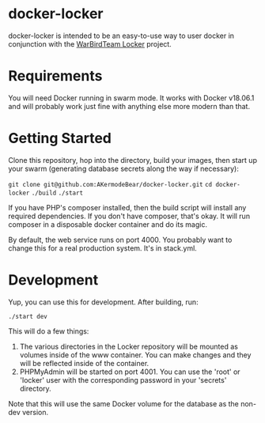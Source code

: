 # docker-locker
docker-locker is intended to be an easy-to-use way to user docker in conjunction with the [WarBirdTeam Locker](https://github.com/warbirdteam/Locker) project.

# Requirements
You will need Docker running in swarm mode. It works with Docker v18.06.1 and will probably work just fine with anything else more modern than that.

# Getting Started
Clone this repository, hop into the directory, build your images, then start up your swarm (generating database secrets along the way if necessary):

`git clone git@github.com:AKermodeBear/docker-locker.git`
`cd docker-locker`
`./build`
`./start`

If you have PHP's composer installed, then the build script will install any required dependencies. If you don't have composer, that's okay. It will run composer in a disposable docker container and do its magic.

By default, the web service runs on port 4000. You probably want to change this for a real production system. It's in stack.yml.

# Development
Yup, you can use this for development. After building, run:

`./start dev`

This will do a few things:
1. The various directories in the Locker repository will be mounted as volumes inside of the www container. You can make changes and they will be reflected inside of the container.
2. PHPMyAdmin will be started on port 4001. You can use the 'root' or 'locker' user with the corresponding password in your 'secrets' directory.

Note that this will use the same Docker volume for the database as the non-dev version. 